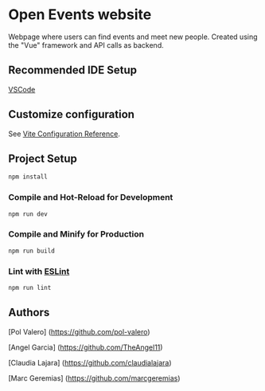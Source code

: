 # Open Events website

Webpage where users can find events and meet new people. Created using the "Vue" framework and API calls as backend. 

## Recommended IDE Setup

[VSCode](https://code.visualstudio.com/)

## Customize configuration

See [Vite Configuration Reference](https://vitejs.dev/config/).

## Project Setup

```sh
npm install
```

### Compile and Hot-Reload for Development

```sh
npm run dev
```

### Compile and Minify for Production

```sh
npm run build
```

### Lint with [ESLint](https://eslint.org/)

```sh
npm run lint
```

## Authors
[Pol Valero] (https://github.com/pol-valero) 

[Angel Garcia] (https://github.com/TheAngel11)

[Claudia Lajara] (https://github.com/claudialajara)

[Marc Geremias] (https://github.com/marcgeremias)

